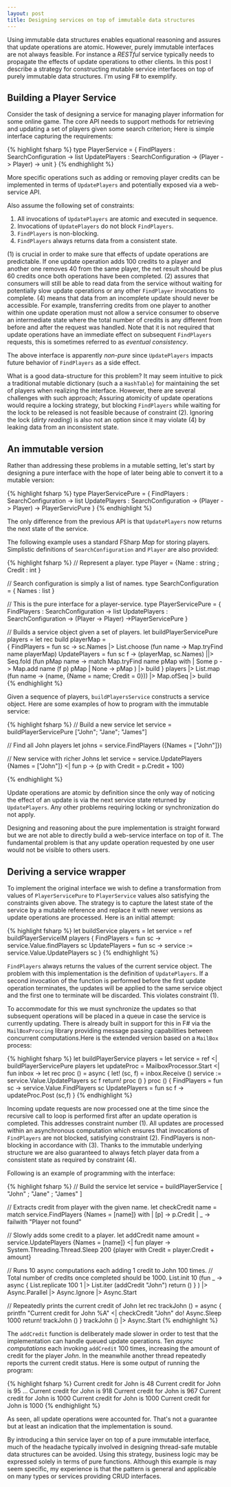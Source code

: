 ```yaml
---
layout: post
title: Designing services on top of immutable data structures
---
```

Using immutable data structures enables equational reasoning and assures that update operations are atomic. However, purely immutable interfaces are not always feasible. For instance a *RESTful* service typically needs to propagate the effects of update operations to other clients. In this post I describe a strategy for constructing mutable service interfaces on top of purely immutable data structures. I'm using F# to exemplify.


## Building a Player Service
Consider the task of designing a service for managing player information for some online game. The core API needs to support methods for retrieving and updating a set of players given some search criterion; Here is simple interface capturing the requirements:

{% highlight fsharp %}
type PlayerService = {
    FindPlayers : SearchConfiguration -> list<Player>
    UpdatePlayers : SearchConfiguration -> (Player -> Player) -> unit
}
{% endhighlight %}

More specific operations such as adding or removing player credits can be implemented in terms of `UpdatePlayers` and potentially exposed via a web-service API.

Also assume the following set of constraints:

1. All invocations of `UpdatePlayers` are atomic and executed in sequence.
2. Invocations of `UpdatePlayers` do not block `FindPlayers`.
3. `FindPlayers` is non-blocking.
4. `FindPlayers` always returns data from a consistent state.

(1) is crucial in order to make sure that effects of update operations are predictable. If one update operation adds 100 credits to a player and another one removes 40 from the same player, the net result should be plus 60 credits once both operations have been completed. (2) assures that consumers will still be able to read data from the service without waiting for potentially slow update operations or any other `FindPlayer` invocations to complete. (4) means that data from an incomplete update should never be accessible. For example, transferring credits from one player to another within one update operation must not allow a service consumer to observe an intermediate state where the total number of credits is any different from before and after the request was handled. Note that it is not required that update operations have an immediate effect on subsequent `FindPlayers` requests, this is sometimes referred to as *eventual consistency*.

The above interface is apparently *non-pure* since `UpdatePlayers` impacts future behavior of `FindPlayers` as a side effect.

What is a good data-structure for this problem? It may seem intuitive to pick a traditional mutable dictionary (such a a `HashTable`) for maintaining the set of players when realizing the interface. However, there are several challenges with such approach; Assuring atomicity of update operations would require a locking strategy, but blocking `FindPlayers` while waiting for the lock to be released is not feasible because of constraint (2). Ignoring the lock (*dirty reading*) is also not an option since it may violate (4) by leaking data from an inconsistent state.


## An immutable version
Rather than addressing these problems in a mutable setting, let's start by designing a pure interface with the hope of later being able to convert it to a mutable version:

{% highlight fsharp %}
type PlayerServicePure = 
    {
        FindPlayers : SearchConfiguration -> list<Player>
        UpdatePlayers : SearchConfiguration -> (Player -> Player) -> PlayerServicPure
    }
{% endhighlight %}

The only difference from the previous API is that `UpdatePlayers` now returns the next state of the service. 

The following example uses a standard FSharp *Map* for storing players. Simplistic definitions of `SearchConfiguration` and `Player` are also provided:

{% highlight fsharp %}
// Represent a player.
type Player = {Name : string ; Credit : int }

// Search configuration is simply a list of names.
type SearchConfiguration = { Names : list<string> }

// This is the pure interface for a player-service.
type PlayerServicePure = {
    FindPlayers : SearchConfiguration -> list<Player>
    UpdatePlayers : SearchConfiguration -> (Player -> Player) ->PlayerServicePure 
}

// Builds a service object given a set of players.
let buildPlayerServicePure players =
    let rec build playerMap =        
        {
             FindPlayers = fun sc -> 
                sc.Names
                |> List.choose (fun name -> Map.tryFind name playerMap)
             UpdatePlayers = fun sc f ->
                (playerMap, sc.Names)
                ||> Seq.fold (fun pMap name ->
                   match Map.tryFind name pMap with
                   | Some p -> Map.add name (f p) pMap
                   | None   -> pMap 
                )
                |> build
        }
    players 
    |> List.map (fun name -> (name, {Name = name; Credit = 0}))
    |> Map.ofSeq
    |> build     
{% endhighlight %}

Given a sequence of players, `buildPlayersService` constructs a service object. Here are some examples of how to program with the immutable service:

{% highlight fsharp %}
// Build a new service
let service = buildPlayerServicePure ["John"; "Jane"; "James"]

// Find all John players
let johns = service.FindPlayers ({Names = ["John"]})

// New service with richer Johns
let service = service.UpdatePlayers {Names = ["John"]} <| fun p -> 
    {p with Credit = p.Credit + 100}

{% endhighlight %}

Update operations are atomic by definition since the only way of noticing the effect of an update is via the next service state returned by `UpdatePlayers`. Any other problems requiring locking or synchronization do not apply.

Designing and reasoning about the pure implementation is straight forward but we are not able to directly build a web-service interface on top of it. The fundamental problem is that any update operation requested by one user would not be visible to others users.


## Deriving a service wrapper
To implement the original interface we wish to define a transformation from values of `PlayerServicePure` to `PlayerService` values also satisfying the constraints given above. The strategy is to capture the latest state of the service by a mutable reference and replace it with newer versions as update operations are processed. Here is an initial attempt:

{% highlight fsharp %}
let buildService players =
    let service = ref buildPlayerServiceIM players
    {
        FindPlayers = fun sc -> service.Value.findPlayers sc
        UpdatePlayers = fun sc ->
            service := service.Value.UpdatePlayers sc
    }
{% endhighlight %}

`FindPlayers` always returns the values of the current service object. The problem with this implementation is the definition of `UpdatePlayers`. If a second invocation of the function is performed before the first update operation terminates, the updates will be applied to the same service object and the first one to terminate will be discarded. This violates constraint (1).

To accommodate for this we must synchronize the updates so that subsequent operations will be placed in a queue in case the service is currently updating.
There is already built in support for this in F# via the `MailBoxProccing` library providing message passing capabilities between concurrent computations.Here is the extended version based on a `MailBox` process:

{% highlight fsharp %}
let buildPlayerService players =
    let service = ref <| buildPlayerServicePure players
    let updateProc = MailboxProcessor.Start <| fun inbox ->
        let rec proc () =
            async {
                let! (sc, f) = inbox.Receive ()
                service := service.Value.UpdatePlayers sc f
                return! proc ()
            }
        proc ()
    {
        FindPlayers = fun sc ->
            service.Value.FindPlayers sc
        UpdatePlayers = fun sc f ->
            updateProc.Post (sc,f)
    }
{% endhighlight %}

Incoming update requests are now processed one at the time since the recursive call to loop is performed first after an update operation is completed. This addresses constraint number (1). All updates are processed within an asynchronous computation which ensures that invocations of `FindPlayers` are not blocked, satisfying constraint (2). FindPlayers is non-blocking in accordance with (3). Thanks to the immutable underlying structure we are also guaranteed to always fetch player data from a consistent state as required by constraint (4).

Following is an example of programming with the interface:

{% highlight fsharp %}
// Build the service
let service =
    buildPlayerService [ "John" ; "Jane" ; "James" ] 
    
// Extracts credit from player with the given name.
let checkCredit name =
    match service.FindPlayers {Names = [name]} with
    | [p]   -> p.Credit
    | _     -> failwith "Player not found"

// Slowly adds some credit to a player.
let addCredit name amount =
    service.UpdatePlayers {Names = [name]} <| fun player -> 
        System.Threading.Thread.Sleep 200
        {player with Credit = player.Credit + amount}

// Runs 10 async computations each adding 1 credit to John 100 times.
// Total number of credits once completed should be 1000.
List.init 10 (fun _ -> 
    async {
        List.replicate 100 1
        |> List.iter (addCredit "John")
        return ()
    }
)
|> Async.Parallel
|> Async.Ignore
|> Async.Start

// Repeatedly prints the current credit of John
let rec trackJohn () =
    async {
        printfn "Current credit for John %A" <| checkCredit "John"
        do! Async.Sleep 1000
        return! trackJohn ()
    }
trackJohn ()
|> Async.Start
{% endhighlight %}

The `addCredit` function is deliberately made slower in order to test that the implementation can handle queued update operations. Ten *async computations* each invoking `addCredit` 100 times, increasing the amount of credit for the player *John*. In the meanwhile another thread repeatedly reports the current credit status. Here is some output of running the program:

{% highlight fsharp %}
Current credit for John is 48
Current credit for John is 95
...
Current credit for John is 918
Current credit for John is 967
Current credit for John is 1000
Current credit for John is 1000
Current credit for John is 1000
{% endhighlight %}

As seen, all update operations were accounted for. That's not a guarantee but at least an indication that the implementation is sound.

By introducing a thin service layer on top of a pure immutable interface, much of the headache typically involved in designing thread-safe mutable data structures can be avoided. Using this strategy, business logic may be expressed solely in terms of pure functions. Although this example is may seem specific, my experience is that the pattern is general and applicable on many types or services providing CRUD interfaces.

